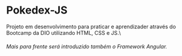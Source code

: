 # Pokedex-JS
Projeto em desenvolvimento para praticar e aprendizader através do Bootcamp da DIO utilizando HTML, CSS e JS.\
###### Mais para frente será introduzido também o Framework Angular. 
